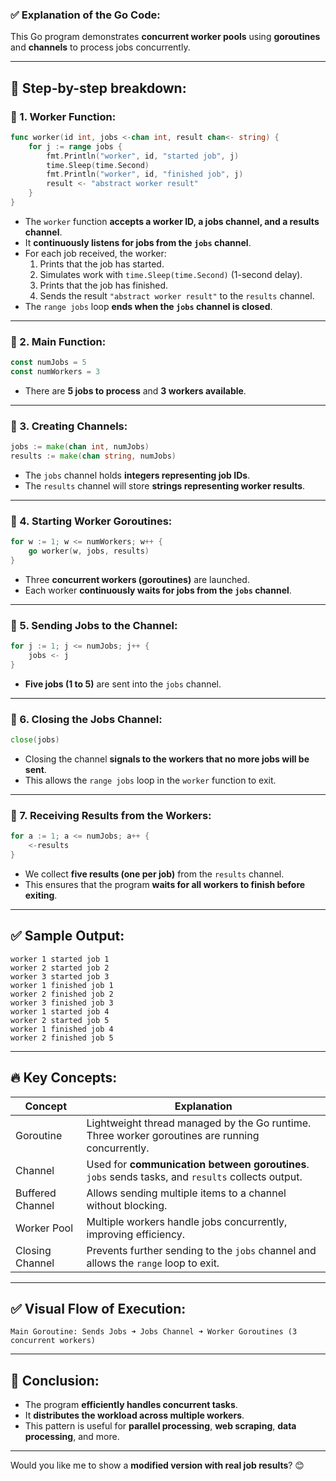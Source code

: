 ### ✅ **Explanation of the Go Code:**

This Go program demonstrates **concurrent worker pools** using **goroutines** and **channels** to process jobs concurrently. 

---

## 🎯 **Step-by-step breakdown:**

### 📍 1. **Worker Function:**
```go
func worker(id int, jobs <-chan int, result chan<- string) {
	for j := range jobs {
		fmt.Println("worker", id, "started job", j)
		time.Sleep(time.Second)
		fmt.Println("worker", id, "finished job", j)
		result <- "abstract worker result"
	}
}
```

- The `worker` function **accepts a worker ID, a jobs channel, and a results channel**.
- It **continuously listens for jobs from the `jobs` channel**.
- For each job received, the worker:
  1. Prints that the job has started.
  2. Simulates work with `time.Sleep(time.Second)` (1-second delay).
  3. Prints that the job has finished.
  4. Sends the result `"abstract worker result"` to the `results` channel.
- The `range jobs` loop **ends when the `jobs` channel is closed**.

---

### 📍 2. **Main Function:**
```go
const numJobs = 5
const numWorkers = 3
```
- There are **5 jobs to process** and **3 workers available**.

---

### 📍 3. **Creating Channels:**
```go
jobs := make(chan int, numJobs)
results := make(chan string, numJobs)
```
- The `jobs` channel holds **integers representing job IDs**.
- The `results` channel will store **strings representing worker results**.

---

### 📍 4. **Starting Worker Goroutines:**
```go
for w := 1; w <= numWorkers; w++ {
	go worker(w, jobs, results)
}
```
- Three **concurrent workers (goroutines)** are launched.
- Each worker **continuously waits for jobs from the `jobs` channel**.

---

### 📍 5. **Sending Jobs to the Channel:**
```go
for j := 1; j <= numJobs; j++ {
	jobs <- j
}
```
- **Five jobs (1 to 5)** are sent into the `jobs` channel.

---

### 📍 6. **Closing the Jobs Channel:**
```go
close(jobs)
```
- Closing the channel **signals to the workers that no more jobs will be sent**.
- This allows the `range jobs` loop in the `worker` function to exit.

---

### 📍 7. **Receiving Results from the Workers:**
```go
for a := 1; a <= numJobs; a++ {
	<-results
}
```
- We collect **five results (one per job)** from the `results` channel.
- This ensures that the program **waits for all workers to finish before exiting**.

---

## ✅ **Sample Output:**
```
worker 1 started job 1
worker 2 started job 2
worker 3 started job 3
worker 1 finished job 1
worker 2 finished job 2
worker 3 finished job 3
worker 1 started job 4
worker 2 started job 5
worker 1 finished job 4
worker 2 finished job 5
```

---

## 🔥 **Key Concepts:**
| Concept               | Explanation                                                   |
|-----------------|----------------------------------------------------------------|
| Goroutine      | Lightweight thread managed by the Go runtime. Three worker goroutines are running concurrently. |
| Channel            | Used for **communication between goroutines**. `jobs` sends tasks, and `results` collects output. |
| Buffered Channel | Allows sending multiple items to a channel without blocking. |
| Worker Pool    | Multiple workers handle jobs concurrently, improving efficiency. |
| Closing Channel | Prevents further sending to the `jobs` channel and allows the `range` loop to exit. |

---

## ✅ **Visual Flow of Execution:**

```
Main Goroutine: Sends Jobs ➜ Jobs Channel ➜ Worker Goroutines (3 concurrent workers)
```

---

## 🎯 **Conclusion:**
- The program **efficiently handles concurrent tasks**.
- It **distributes the workload across multiple workers**.
- This pattern is useful for **parallel processing**, **web scraping**, **data processing**, and more.

---

Would you like me to show a **modified version with real job results**? 😊